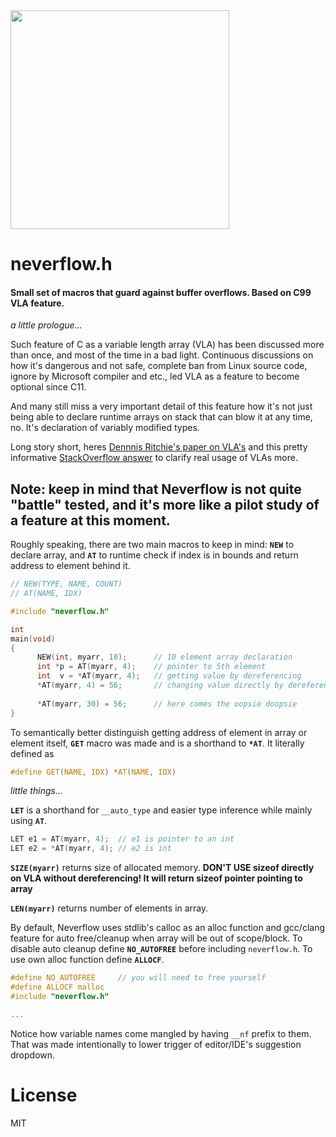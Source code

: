 <img src="https://github.com/skullchap/neverflow/assets/11740883/c6262840-10d4-4e0a-a386-48407b45f38a" width="350">

# neverflow.h

#### Small set of macros that guard against buffer overflows. Based on C99 VLA feature.

*a little prologue...*

Such feature of C as a variable length array (VLA) has been discussed more than once, and most of the time in a bad light. Continuous discussions on how it's dangerous and not safe, complete ban from Linux source code, ignore by Microsoft compiler and etc., led VLA as a feature to become optional since C11.

And many still miss a very important detail of this feature how it's not just being able to declare runtime arrays on stack that can blow it at any time, no. It's declaration of variably modified types. 

Long story short, heres [Dennnis Ritchie's paper on VLA's](https://www.bell-labs.com/usr/dmr/www/vararray.pdf) and this pretty informative [StackOverflow answer](https://stackoverflow.com/a/54163435) to clarify real usage of VLAs more.

## Note: keep in mind that Neverflow is not quite "battle" tested, and it's more like a pilot study of a feature at this moment.

Roughly speaking, there are two main macros to keep in mind: **```NEW```** to declare array, and **```AT```** to runtime check if index is in bounds and return address to element behind it.
```c
// NEW(TYPE, NAME, COUNT)
// AT(NAME, IDX)

#include "neverflow.h"

int 
main(void)
{
      NEW(int, myarr, 10);      // 10 element array declaration
      int *p = AT(myarr, 4);    // pointer to 5th element
      int  v = *AT(myarr, 4);   // getting value by dereferencing
      *AT(myarr, 4) = 56;       // changing value directly by dereferencing
  
      *AT(myarr, 30) = 56;      // here comes the oopsie doopsie
}
```
To semantically better distinguish getting address of element in array or element itself, **```GET```** macro was made and is a shorthand to **```*AT```**. It literally defined as
```c
#define GET(NAME, IDX) *AT(NAME, IDX)
```
*little things...*

**```LET```** is a shorthand for ```__auto_type``` and easier type inference while mainly using **```AT```**.
```c
LET e1 = AT(myarr, 4);  // e1 is pointer to an int
LET e2 = *AT(myarr, 4); // e2 is int
```
**```SIZE(myarr)```** returns size of allocated memory. **DON'T USE sizeof directly on VLA without dereferencing! It will return sizeof pointer pointing to array**

**```LEN(myarr)```** returns number of elements in array.

By default, Neverflow uses stdlib's calloc as an alloc function and gcc/clang feature for auto free/cleanup when array will be out of scope/block.
To disable auto cleanup define **```NO_AUTOFREE```** before including ```neverflow.h```. To use own alloc function define **```ALLOCF```**.
```c
#define NO_AUTOFREE     // you will need to free yourself
#define ALLOCF malloc
#include "neverflow.h"

...
```
Notice how variable names come mangled by having ```__nf``` prefix to them. That was made intentionally to lower trigger of editor/IDE's suggestion dropdown.

# License
MIT







